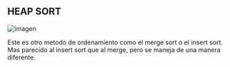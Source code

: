 ## HEAP SORT

![imagen](https://he-s3.s3.amazonaws.com/media/uploads/c9fa843.png)

Este es otro metodo de ordenamiento como el merge sort o el insert sort. Mas parecido al insert sort que al merge, pero se maneja de una manera diferente. 




